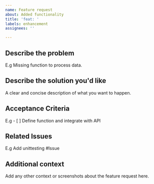```yaml
---
name: Feature request
about: Added functionality
title: 'feat: '
labels: enhancement
assignees: ''

---
```


## Describe the problem
E.g Missing function to process data. 

## Describe the solution you'd like
A clear and concise description of what you want to happen.

## Acceptance Criteria
E.g - [ ] Define function and integrate with API

## Related Issues
E.g Add unittesting #Issue

## Additional context
Add any other context or screenshots about the feature request here.